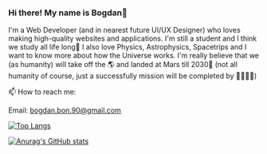 ### Hi there! My name is Bogdan👋

I'm a Web Developer (and in nearest future UI/UX Designer) who loves making high-quality websites and applications. I'm still a student and I think we study all life long🤣 I also love Physics, Astrophysics, Spacetrips and I want to know more about how the Universe works.
I'm really believe that we (as humanity) will take off the 🌎 and landed at Mars till 2030🚀 (not all humanity of course, just a successfully mission will be completed by 👨‍🚀👩‍🚀)

📫 How to reach me:

Email: bogdan.bon.90@gmail.com

[![Top Langs](https://github-readme-stats.vercel.app/api/top-langs/?username=BogdanBon&theme=dracula&layout=compact)](https://github.com/anuraghazra/github-readme-stats)

[![Anurag's GitHub stats](https://github-readme-stats.vercel.app/api?username=BogdanBon&theme=dracula&count_private=true&show_icons=true)](https://github.com/anuraghazra/github-readme-stats)
